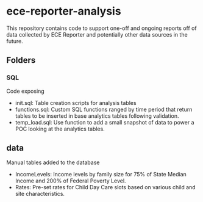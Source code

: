 # ece-reporter-analysis

This repository contains code to support one-off and ongoing reports off of data collected by ECE Reporter and potentially other data sources in the future. 

## Folders

### SQL
Code exposing 
- init.sql: Table creation scripts for analysis tables
- functions.sql: Custom SQL functions ranged by time period that return tables to be inserted in base analytics tables following validation.
- temp_load.sql: Use function to add a small snapshot of data to power a POC looking at the analytics tables.

## data
Manual tables added to the database
- IncomeLevels: Income levels by family size for 75% of State Median Income and 200% of Federal Poverty Level.
- Rates: Pre-set rates for Child Day Care slots based on various child and site characteristics. 